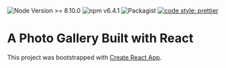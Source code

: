 ![Node Version >= 8.10.0](https://img.shields.io/badge/node-%3E%3D%208.12.0-brightgreen.svg)
![npm v6.4.1](https://img.shields.io/badge/npm%20-v6.4.1-blue.svg)
![Packagist](https://img.shields.io/packagist/l/doctrine/orm.svg)
[![code style: prettier](https://img.shields.io/badge/code_style-prettier-ff69b4.svg?style=flat-square)](https://github.com/prettier/prettier)

# A Photo Gallery Built with React

This project was bootstrapped with [Create React App](https://github.com/facebook/create-react-app).
